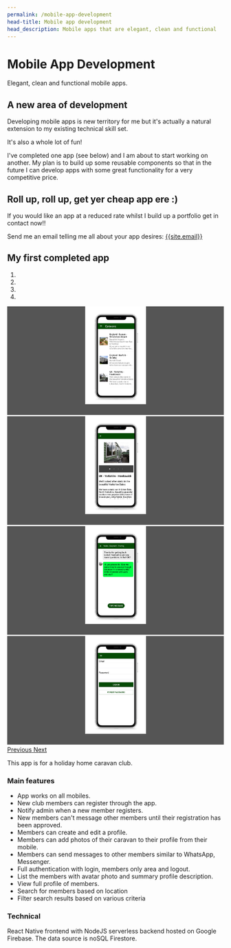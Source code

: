 ```yaml
---
permalink: /mobile-app-development
head-title: Mobile app development
head_description: Mobile apps that are elegant, clean and functional 
---
```

# <i class="fas fa-mobile-alt icon-mobile-app"></i> Mobile App Development

Elegant, clean and functional mobile apps.

## A new area of development

Developing mobile apps is new territory for me but it's actually a natural extension to my existing technical skill set.

It's also a whole lot of fun!  

 I've completed one app (see below) and I am about to start working on another. My plan is to build up some reusable components so that in the future I can develop apps with some great functionality for a very competitive price.

## Roll up, roll up, get yer cheap app ere :)

If you would like an app at a reduced rate whilst I build up a portfolio get in contact now!!

Send me an email telling me all about your app desires: [{{site.email}}](mailto:{{site.email}})



## My first completed app <i class="far fa-grin-hearts" style="color:#f00"></i>



<div id="carousel" class="carousel slide carousel-fade" data-ride="carousel" >
  <ol class="carousel-indicators">
    <li data-target="#carousel" data-slide-to="0" class="active"></li>
    <li data-target="#carousel" data-slide-to="1"></li>
    <li data-target="#carousel" data-slide-to="2"></li>
    <li data-target="#carousel" data-slide-to="3"></li>
  </ol>
  <div class="carousel-inner" >
  
  <div class="carousel-item active" >
<img src="/assets/images/work_done/cec_mobile/cec_mobile_list_800x400.png" class="d-block w-100"/>
  </div>

  <div class="carousel-item" >
<img src="/assets/images/work_done/cec_mobile/cec_mobile_detail_800x400.png" class="d-block w-100"/>
  </div>
  <div class="carousel-item" >
<img src="/assets/images/work_done/cec_mobile/cec_mobile_message_800x400.png" class="d-block w-100"/>
  </div>
  <div class="carousel-item" >
<img src="/assets/images/work_done/cec_mobile/cec_mobile_logon_800x400.png" class="d-block w-100"/>
  </div>
  
  
  </div>
  <a class="carousel-control-prev" href="#carousel" role="button" data-slide="prev">
    <span class="carousel-control-prev-icon" aria-hidden="true"></span>
    <span class="sr-only">Previous</span>
  </a>
  <a class="carousel-control-next" href="#carousel" role="button" data-slide="next">
    <span class="carousel-control-next-icon" aria-hidden="true"></span>
    <span class="sr-only">Next</span>
  </a>
</div>

This app is for a holiday home caravan club.

### Main features

- App works on all mobiles.
- New club members can register through the app.
- Notify admin when a new member registers.
- New members can't message other members until their registration has been approved.
- Members can create and edit a profile.
- Members can add photos of their caravan to their profile from their mobile.
- Members can send messages to other members similar to WhatsApp, Messenger.
- Full authentication with login, members only area and logout.
- List the members with avatar photo and summary profile description.
- View full profile of members.  
- Search for members based on location
- Filter search results based on various criteria

### Technical

React Native frontend with NodeJS serverless backend hosted on Google Firebase. The data source is noSQL Firestore.

